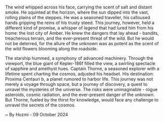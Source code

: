 
The wind whipped across his face, carrying the scent of salt and distant smoke. He squinted at the horizon, where the sun dipped into the vast, rolling plains of the steppes. He was a seasoned traveller, his calloused hands gripping the reins of his trusty steed. This journey, however, held a different kind of promise, a whisper of legend that had lured him from his home: the lost city of Amber.  He knew the dangers that lay ahead - bandits, treacherous terrain, and the ever-present threat of the wild. But he would not be deterred, for the allure of the unknown was as potent as the scent of the wild flowers blooming along the roadside.

The starship hummed, a symphony of advanced machinery. Through the viewport,  the blue giant of Kepler-186f  filled the view, a swirling spectacle of sapphire and amethyst hues.  Captain Thorne, a seasoned explorer with a lifetime spent charting the cosmos, adjusted his  headset. His destination: Proxima Centauri b, a planet rumored to harbor life.  This journey was not merely a voyage through space, but a journey of discovery, a quest to unravel the mysteries of the universe. The risks were unimaginable - rogue asteroids, cosmic radiation, and the ever-present danger of the unknown. But Thorne, fueled by the thirst for knowledge, would face any challenge to unravel the secrets of the cosmos. 

~ By Hozmi - 09 October 2024
